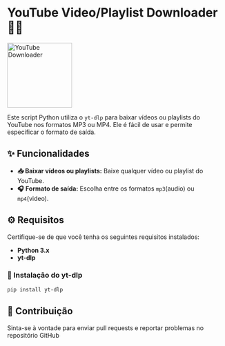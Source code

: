 # **YouTube Video/Playlist Downloader** 🎥🎶

<img src="https://upload.wikimedia.org/wikipedia/commons/e/ef/Youtube_logo.png" alt="YouTube Downloader" width="150"/>

Este script Python utiliza o `yt-dlp` para baixar vídeos ou playlists do YouTube nos formatos MP3 ou MP4. Ele é fácil de usar e permite especificar o formato de saída.

## **✨ Funcionalidades**

- **📥 Baixar vídeos ou playlists:** Baixe qualquer vídeo ou playlist do YouTube.
- **🎧 Formato de saída:** Escolha entre os formatos `mp3`(audio) ou `mp4`(video).

## **⚙️ Requisitos**

Certifique-se de que você tenha os seguintes requisitos instalados:

- **Python 3.x**
- **yt-dlp**

### **🔧 Instalação do yt-dlp**

```bash
pip install yt-dlp
```


## **🤝 Contribuição**
Sinta-se à vontade para enviar pull requests e reportar problemas no repositório GitHub
